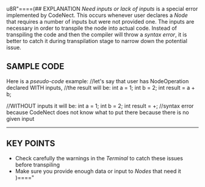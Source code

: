 u8R"====(## EXPLANATION
*Need inputs or lack of inputs* is a special error implemented by CodeNect. This
occurs whenever user declares a *Node* that requires a number of inputs but
were not provided one. The inputs are necessary in order to transpile the node
into actual code. Instead of transpiling the code and then the compiler will
throw a *syntax error*, it is better to catch it during transpilation stage to
narrow down the potential issue.
## SAMPLE CODE
Here is a *pseudo-code* example:
//let's say that user has NodeOperation declared WITH inputs,
//the result will be:
int a = 1;
int b = 2;
int result = a + b;

//WITHOUT inputs it will be:
int a = 1;
int b = 2;
int result = +; //syntax error because CodeNect does not know what to put there because there is no given input
***
## KEY POINTS
  * Check carefully the warnings in the *Terminal* to catch these issues before transpiling
  * Make sure you provide enough data or input to *Nodes* that need it
)===="
